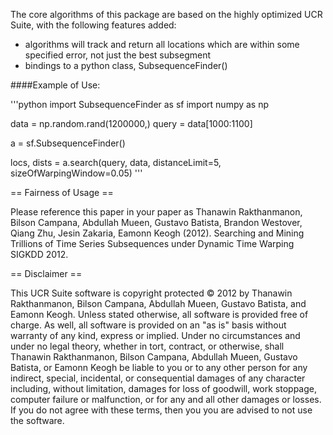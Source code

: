 
The core algorithms of this package are based on the highly optimized UCR Suite, with the following features added:
 - algorithms will track and return all locations which are within some specified error, not just the best subsegment
 - bindings to a python class, SubsequenceFinder()

####Example of Use:

'''python
import SubsequenceFinder as sf
import numpy as np

data = np.random.rand(1200000,)
query = data[1000:1100]

a = sf.SubsequenceFinder()

locs, dists = a.search(query, data, distanceLimit=5, sizeOfWarpingWindow=0.05)
'''



== Fairness of Usage ==

Please reference this paper in your paper as 
Thanawin Rakthanmanon, Bilson Campana, Abdullah Mueen, Gustavo Batista, Brandon Westover, Qiang Zhu, Jesin Zakaria, Eamonn Keogh (2012). Searching and Mining Trillions of Time Series Subsequences under Dynamic Time Warping SIGKDD 2012.



== Disclaimer ==

This UCR Suite software is copyright protected © 2012 by Thanawin Rakthanmanon, Bilson Campana, Abdullah Mueen, Gustavo Batista, and Eamonn Keogh.
Unless stated otherwise, all software is provided free of charge. As well, all software is provided on an "as is" basis without warranty of any kind, express or implied. Under no circumstances and under no legal theory, whether in tort, contract, or otherwise, shall Thanawin Rakthanmanon, Bilson Campana, Abdullah Mueen, Gustavo Batista, or Eamonn Keogh be liable to you or to any other person for any indirect, special, incidental, or consequential damages of any character including, without limitation, damages for loss of goodwill, work stoppage, computer failure or malfunction, or for any and all other damages or losses.
If you do not agree with these terms, then you you are advised to not use the software.



